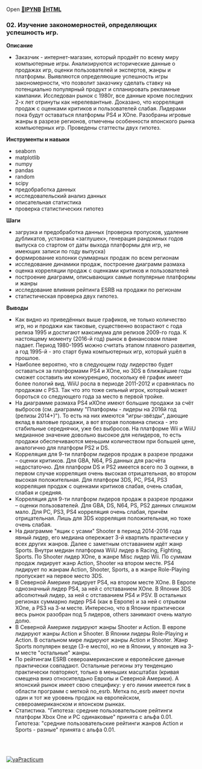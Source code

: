 Open [:open_file_folder:**IPYNB**](02.Изучение_закономерностей,_определяющих_успешность_игр.ipynb) [:open_file_folder:**HTML**](02.Изучение_закономерностей,_определяющих_успешность_игр.html)

### 02. Изучение закономерностей, определяющих успешность игр.

__Описание__
- Заказчик - интернет-магазин, который продаёт по всему миру компьютерные игры. Анализируются исторические данные о продажах игр, оценки пользователей и экспертов, жанры и платформы. Выявляются определяющие успешность игры закономерности, что позволит заказчику сделать ставку на потенциально популярный продукт и спланировать рекламные кампании. Исследован рынок с 1980г, все данные кроме последних 2-х лет отринуты как нерелевантные. Доказано, что корреляция продаж с оценками критиков и пользователей слабая. Лидерами пока будут оставаться платформы PS4 и XOne. Разобраны игровые жанры в разрезе регионов, отмечены особенности японского рынка компьютерных игр. Проведены статтесты двух гипотез.

__Инструменты и навыки__
- seaborn
- matplotlib 
- numpy 
- pandas 
- random 
- scipy 
- предобработка данных 
- исследовательский анализ данных 
- описательная статистика 
- проверка статистических гипотез

__Шаги__
- загрузка и предобработка данных (проверка пропусков, удаление дубликатов, установка «заглушек», генерация рандомных годов выпуска со стартом от даты выхода платформы для игр, не имеющих записи по году выпуска)
- формирование колонки суммарных продаж по всем регионам
- исследование динамики продаж, построение диаграмм размаха
- оценка корреляции продаж с оценками критиков и пользователей
- построение диаграмм, описывающих самые популярные платформы и жанры
- исследование влияния рейтинга ESRB на продажи по регионам
- статистическая проверка двух гипотез.

__Выводы__
- Как видно из приведённых выше графиков, не только количество игр, но и продажи как таковые, существенно возрастают с года релиза 1995 и достигают максимума для релизов 2009-го года. К настоящему моменту (2016-й год) рынок в финансовом плане падает. Период 1980-1995 можно считать этапом плавного развития, а год 1995-й - это старт бума компьютерных игр, который ушёл в прошлое.
- Наиболее вероятно, что в следующем году лидерство будет оставаться за платформами PS4 и XOne, но 3DS в ближайшие годы сможет составить им конкуренцию, поскольку её график имеет более пологий вид. WiiU росла в периоде 2011-2012 и сравнялась по продажам с PS3. Так что это тоже сильный игрок, который может бороться со следующего года за место в первой тройке.
- На диаграмме размаха PS4 иXOne имеют большие продажи за счёт выбросов (см. диаграмму "Платформы - лидеры на 2016й год (релизы 2014+)"). То есть на них имеются "игры-звёзды", дающие вклад в валовые продажи, а вот вторая половина списка - это стабильные середнячки, уже без выбросов. На платформе Wii и WiiU медианное значение довольно высокое для нелидеров, то есть продажи обеспечиваются меньшим количеством при большей цене, аналогично для платформ PS2 и DS.
- Корреляция для 9-ти платформ лидеров продаж в разрезе продажи – оценки критиков. Для GBA, N64, PS данных для расчёта недостаточно. Для платформ DS и PS2 имеется всего по 3 оценки, в первом случае корреляция очень высокая отрицательная, во втором высокая положительная. Для платформ 3DS, PC, PS4, PS3 корреляция продаж с оценками критиков слабая, очень слабая, слабая и средняя.
- Корреляция для 9-ти платформ лидеров продаж в разрезе продажи – оценки пользователей. Для GBA, DS, N64, PS, PS2 данных слишком мало. Для PC, PS3, PS4 корреляция очень слабая, причём отрицательная. Лишь для 3DS корреляция положительная, но тоже очень слабая.
- На диаграмме "ящик с усами" Shooter в период 2014-2016 года явный лидер, его медиана опережает 3-й квартиль практически у всех других жанров. Далее с заметным отставанием идёт жанр Sports. Внутри медиан платформа WiiU лидер в Racing, Fighting, Sports. По Shooter лидер XOne, в жанре Misc лидер Wii. По суммам продаж лидирует жанр Action, Shooter на втором месте. PS4 лидирует по жанрам Action, Shooter, Sports, а в жанре Role-Playing пропускает на первое место 3DS.
- В Северной Америке лидирует PS4, на втором месте XOne. В Европе однозначный лидер PS4, за ней с отставанием XOne. В Японии 3DS абсолютный лидер, за ней с отставанием PS4 и PSV. В остальных регионах суммарно лидер PS4 (как в Европе) и за ней с отрывом XOne, а PS3 на 3-м месте. Интересно, что в Японии практически весь рынок разобран под 5 лидеров, others занимают очень малую долю.
- В Северной Америке лидируют жанры Shooter и Action. В европе лидируют жанры Action и Shooter. В Японии лидеры Role-Playing и Action. В остальном мире лидируют жанры Action и Shooter. Жанр Sports популярен везде (3-е место), но не в Японии, у японцев на 3-м месте "остальные" жанры.
- По рейтингам ESRB североамериканские и европейские данные практически совпадают. Остальные регионы эту тенденцию практически повторяют, только в меньших масштабах (кривая смещена вниз относителдьно Европы и Северной Америки). А японский рынок имеет свою специфику: у его линии имеется пик в области программ с меткой no_esrb. Метка no_esrb имеет почти один и тот же уровень продаж на европейском, североамериканском и японском рынках.
- Статистика. "Гипотеза: средние пользовательские рейтинги платформ Xbox One и PC одинаковые" принята с альфа 0.01. Гипотеза: "средние пользовательские рейтинги жанров Action и Sports - разные" принята с альфа 0.01.

<br/><br/>

  [![yaPracticum](https://i121.fastpic.org/big/2023/0407/bc/0cb6d2c7b8e38c5b6936f41f1fb3c3bc.png)](https://practicum.yandex.ru/catalog/data-analysis/) 

